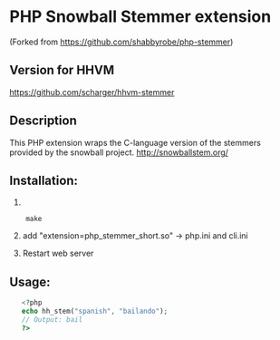 # PHP Snowball Stemmer extension
(Forked from https://github.com/shabbyrobe/php-stemmer)

## Version for HHVM
https://github.com/scharger/hhvm-stemmer

## Description
This PHP extension wraps the C-language version of the stemmers provided by the
snowball project. http://snowballstem.org/

## Installation:

1. 
```shell
	make
```
	
2. add "extension=php_stemmer_short.so" -> php.ini and cli.ini

3. Restart web server


## Usage:

```php   
   <?php
   echo hh_stem("spanish", "bailando");
   // Output: bail
   ?>
```
